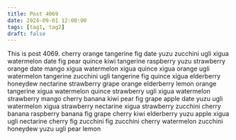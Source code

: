 ```yaml
---
title: Post 4069
date: 2024-09-01 12:00:00
tags: [tag1, tag2]
draft: false
---
```

This is post 4069.
cherry
orange
tangerine
fig
date
yuzu
zucchini
ugli
xigua
watermelon
date
fig
pear
quince
kiwi
tangerine
raspberry
yuzu
strawberry
orange
date
mango
xigua
watermelon
xigua
quince
xigua
orange
ugli
watermelon
tangerine
zucchini
ugli
tangerine
fig
quince
xigua
elderberry
honeydew
nectarine
strawberry
grape
orange
elderberry
lemon
orange
tangerine
xigua
watermelon
quince
strawberry
ugli
xigua
watermelon
strawberry
mango
cherry
banana
kiwi
pear
fig
grape
apple
date
yuzu
ugli
watermelon
xigua
strawberry
nectarine
xigua
strawberry
zucchini
cherry
banana
raspberry
banana
fig
grape
cherry
kiwi
elderberry
yuzu
apple
xigua
ugli
nectarine
cherry
fig
zucchini
fig
zucchini
cherry
watermelon
zucchini
honeydew
yuzu
ugli
pear
lemon
